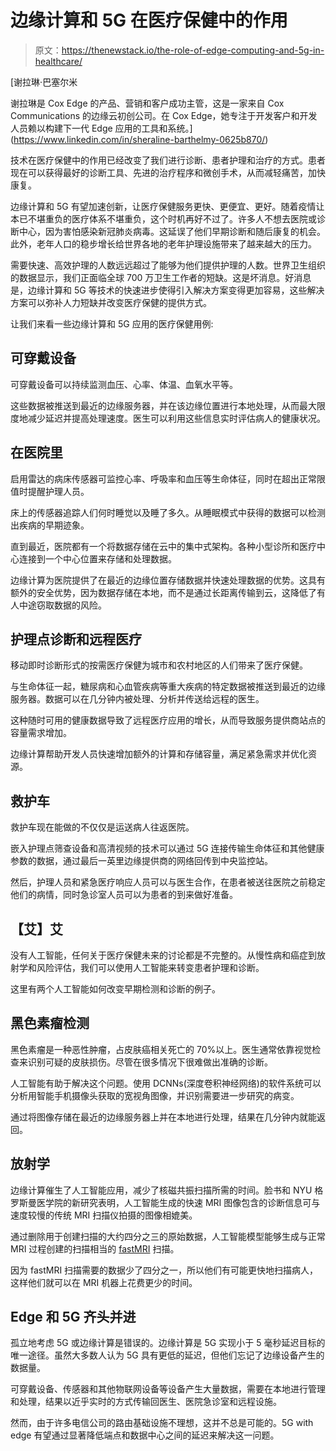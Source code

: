 # 边缘计算和 5G 在医疗保健中的作用

> 原文：<https://thenewstack.io/the-role-of-edge-computing-and-5g-in-healthcare/>

[](https://www.linkedin.com/in/sheraline-barthelmy-0625b870/)

 [谢拉琳·巴塞尔米

谢拉琳是 Cox Edge 的产品、营销和客户成功主管，这是一家来自 Cox Communications 的边缘云初创公司。在 Cox Edge，她专注于开发客户和开发人员赖以构建下一代 Edge 应用的工具和系统。](https://www.linkedin.com/in/sheraline-barthelmy-0625b870/) [](https://www.linkedin.com/in/sheraline-barthelmy-0625b870/)

技术在医疗保健中的作用已经改变了我们进行诊断、患者护理和治疗的方式。患者现在可以获得最好的诊断工具、先进的治疗程序和微创手术，从而减轻痛苦，加快康复。

边缘计算和 5G 有望加速创新，让医疗保健服务更快、更便宜、更好。随着疫情让本已不堪重负的医疗体系不堪重负，这个时机再好不过了。许多人不想去医院或诊断中心，因为害怕感染新冠肺炎病毒。这延误了他们早期诊断和随后康复的机会。此外，老年人口的稳步增长给世界各地的老年护理设施带来了越来越大的压力。

需要快速、高效护理的人数远远超过了能够为他们提供护理的人数。世界卫生组织的数据显示，我们正面临全球 700 万卫生工作者的短缺。这是坏消息。好消息是，边缘计算和 5G 等技术的快速进步使得引入解决方案变得更加容易，这些解决方案可以弥补人力短缺并改变医疗保健的提供方式。

让我们来看一些边缘计算和 5G 应用的医疗保健用例:

## **可穿戴设备**

可穿戴设备可以持续监测血压、心率、体温、血氧水平等。

这些数据被推送到最近的边缘服务器，并在该边缘位置进行本地处理，从而最大限度地减少延迟并提高处理速度。医生可以利用这些信息实时评估病人的健康状况。

## **在医院里**

启用雷达的病床传感器可监控心率、呼吸率和血压等生命体征，同时在超出正常限值时提醒护理人员。

床上的传感器追踪人们何时睡觉以及睡了多久。从睡眠模式中获得的数据可以检测出疾病的早期迹象。

直到最近，医院都有一个将数据存储在云中的集中式架构。各种小型诊所和医疗中心连接到一个中心位置来存储和处理数据。

边缘计算为医院提供了在最近的边缘位置存储数据并快速处理数据的优势。这具有额外的安全优势，因为数据存储在本地，而不是通过长距离传输到云，这降低了有人中途窃取数据的风险。

## **护理点诊断和远程医疗**

移动即时诊断形式的按需医疗保健为城市和农村地区的人们带来了医疗保健。

与生命体征一起，糖尿病和心血管疾病等重大疾病的特定数据被推送到最近的边缘服务器。数据可以在几分钟内被处理、分析并传送给远程的医生。

这种随时可用的健康数据导致了远程医疗应用的增长，从而导致服务提供商站点的容量需求增加。

边缘计算帮助开发人员快速增加额外的计算和存储容量，满足紧急需求并优化资源。

## **救护车**

救护车现在能做的不仅仅是运送病人往返医院。

嵌入护理点筛查设备和高清视频的技术可以通过 5G 连接传输生命体征和其他健康参数的数据，通过最后一英里边缘提供商的网络回传到中央监控站。

然后，护理人员和紧急医疗响应人员可以与医生合作，在患者被送往医院之前稳定他们的病情，同时急诊室人员可以为患者的到来做好准备。

## 【艾】艾

没有人工智能，任何关于医疗保健未来的讨论都是不完整的。从慢性病和癌症到放射学和风险评估，我们可以使用人工智能来转变患者护理和诊断。

这里有两个人工智能如何改变早期检测和诊断的例子。

## **黑色素瘤检测**

黑色素瘤是一种恶性肿瘤，占皮肤癌相关死亡的 70%以上。医生通常依靠视觉检查来识别可疑的皮肤损伤。尽管在很多情况下很难做出准确的诊断。

人工智能有助于解决这个问题。使用 DCNNs(深度卷积神经网络)的软件系统可以分析用智能手机摄像头获取的宽视角图像，并识别需要进一步研究的病变。

通过将图像存储在最近的边缘服务器上并在本地进行处理，结果在几分钟内就能返回。

## **放射学**

边缘计算催生了人工智能应用，减少了核磁共振扫描所需的时间。脸书和 NYU 格罗斯曼医学院的新研究表明，人工智能生成的快速 MRI 图像包含的诊断信息可与速度较慢的传统 MRI 扫描仪拍摄的图像相媲美。

通过删除用于创建扫描的大约四分之三的原始数据，人工智能模型能够生成与正常 MRI 过程创建的扫描相当的 [fastMRI](https://fastmri.org/) 扫描。

因为 fastMRI 扫描需要的数据少了四分之一，所以他们有可能更快地扫描病人，这样他们就可以在 MRI 机器上花费更少的时间。

## **Edge 和 5G 齐头并进**

孤立地考虑 5G 或边缘计算是错误的。边缘计算是 5G 实现小于 5 毫秒延迟目标的唯一途径。虽然大多数人认为 5G 具有更低的延迟，但他们忘记了边缘设备产生的数据量。

可穿戴设备、传感器和其他物联网设备等设备产生大量数据，需要在本地进行管理和处理，结果以近乎实时的方式传输回医生、医院急诊室和远程设施。

然而，由于许多电信公司的路由基础设施不理想，这并不总是可能的。5G with edge 有望通过显著降低端点和数据中心之间的延迟来解决这一问题。

<svg xmlns:xlink="http://www.w3.org/1999/xlink" viewBox="0 0 68 31" version="1.1"><title>Group</title> <desc>Created with Sketch.</desc></svg>